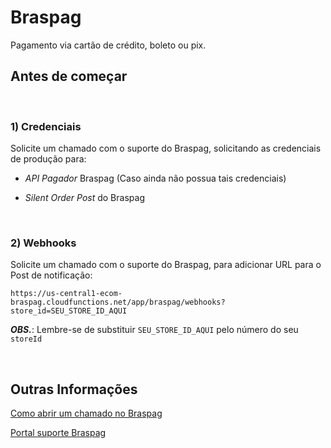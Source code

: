 # Braspag

Pagamento via cartão de crédito, boleto ou pix.

## Antes de começar

<br/>

### 1) Credenciais 
Solicite um chamado com o suporte do Braspag, solicitando as credenciais de produção para:

 * *API Pagador* Braspag (Caso ainda não possua tais credenciais)

 * *Silent Order Post* do Braspag 

<br/>

### 2) Webhooks

Solicite um chamado com o suporte do Braspag, para adicionar URL para o Post de notificação:

`https://us-central1-ecom-braspag.cloudfunctions.net/app/braspag/webhooks?store_id=SEU_STORE_ID_AQUI`

***OBS.***: Lembre-se de substituir `SEU_STORE_ID_AQUI` pelo número do seu `storeId`

<br/>

## Outras Informações

[Como abrir um chamado no Braspag](https://suporte.braspag.com.br/hc/pt-br/articles/360006721672-Atendimento-Braspag)

[Portal suporte Braspag](https://suporte.braspag.com.br)
